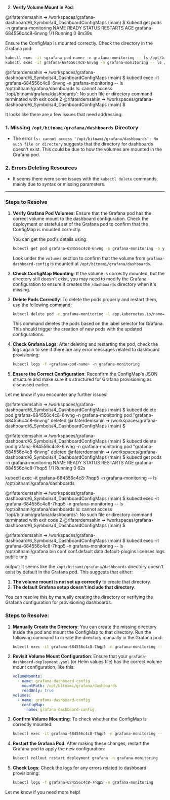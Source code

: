 2. **Verify Volume Mount in Pod**:
  
  @rifaterdemsahin ➜ /workspaces/grafana-dashboard/6_Symbols/4_DashboardConfigMaps (main) $ kubectl get pods -n grafana-monitoring
NAME                       READY   STATUS    RESTARTS   AGE
grafana-684556c4c8-6nvng   1/1     Running   0          8m39s
  
   Ensure the ConfigMap is mounted correctly. Check the directory in the Grafana pod:
   ```bash
   kubectl exec -it <grafana-pod-name> -n grafana-monitoring -- ls /opt/bitnami/grafana/dashboards
   kubectl exec -it grafana-684556c4c8-6nvng -n grafana-monitoring -- ls /opt/bitnami/grafana/dashboards
   ```


   @rifaterdemsahin ➜ /workspaces/grafana-dashboard/6_Symbols/4_DashboardConfigMaps (main) $ kubectl exec -it grafana-684556c4c8-6nvng -n grafana-monitoring -- ls /opt/bitnami/grafana/dashboards
ls: cannot access '/opt/bitnami/grafana/dashboards': No such file or directory
command terminated with exit code 2
@rifaterdemsahin ➜ /workspaces/grafana-dashboard/6_Symbols/4_DashboardConfigMaps (main) $ 

It looks like there are a few issues that need addressing:

### 1. **Missing `/opt/bitnami/grafana/dashboards` Directory**
   - The error `ls: cannot access '/opt/bitnami/grafana/dashboards': No such file or directory` suggests that the directory for dashboards doesn't exist. This could be due to how the volumes are mounted in the Grafana pod.

### 2. **Errors Deleting Resources**
   - It seems there were some issues with the `kubectl delete` commands, mainly due to syntax or missing parameters.

---

### Steps to Resolve

1. **Verify Grafana Pod Volumes**:
   Ensure that the Grafana pod has the correct volume mount to the dashboard configuration. Check the deployment or stateful set of the Grafana pod to confirm that the ConfigMap is mounted correctly.

   You can get the pod's details using:
   ```bash
   kubectl get pod grafana-684556c4c8-6nvng -n grafana-monitoring -o yaml
   ```

   Look under the `volumes` section to confirm that the volume from `grafana-dashboard-config` is mounted at `/opt/bitnami/grafana/dashboards`.

2. **Check ConfigMap Mounting**:
   If the volume is correctly mounted, but the directory still doesn't exist, you may need to modify the Grafana configuration to ensure it creates the `/dashboards` directory when it's missing.

3. **Delete Pods Correctly**:
   To delete the pods properly and restart them, use the following command:

   ```bash
   kubectl delete pod -n grafana-monitoring -l app.kubernetes.io/name=grafana
   ```

   This command deletes the pods based on the label selector for Grafana. This should trigger the creation of new pods with the updated configurations.

4. **Check Grafana Logs**:
   After deleting and restarting the pod, check the logs again to see if there are any error messages related to dashboard provisioning:
   ```bash
   kubectl logs -f <grafana-pod-name> -n grafana-monitoring
   ```

5. **Ensure the Correct Configuration**:
   Reconfirm the ConfigMap's JSON structure and make sure it's structured for Grafana provisioning as discussed earlier.

Let me know if you encounter any further issues!


@rifaterdemsahin ➜ /workspaces/grafana-dashboard/6_Symbols/4_DashboardConfigMaps (main) $ kubectl delete pod grafana-684556c4c8-6nvng -n grafana-monitoring
pod "grafana-684556c4c8-6nvng" deleted
@rifaterdemsahin ➜ /workspaces/grafana-dashboard/6_Symbols/4_DashboardConfigMaps (main) $ 

@rifaterdemsahin ➜ /workspaces/grafana-dashboard/6_Symbols/4_DashboardConfigMaps (main) $ kubectl delete pod grafana-684556c4c8-6nvng -n grafana-monitoring
pod "grafana-684556c4c8-6nvng" deleted
@rifaterdemsahin ➜ /workspaces/grafana-dashboard/6_Symbols/4_DashboardConfigMaps (main) $ kubectl get pods -n grafana-monitoring
NAME                       READY   STATUS    RESTARTS   AGE
grafana-684556c4c8-7hqp5   1/1     Running   0          62s


kubectl exec -it grafana-684556c4c8-7hqp5 -n grafana-monitoring -- ls /opt/bitnami/grafana/dashboards

@rifaterdemsahin ➜ /workspaces/grafana-dashboard/6_Symbols/4_DashboardConfigMaps (main) $ kubectl exec -it grafana-684556c4c8-7hqp5 -n grafana-monitoring -- ls /opt/bitnami/grafana/dashboards
ls: cannot access '/opt/bitnami/grafana/dashboards': No such file or directory
command terminated with exit code 2
@rifaterdemsahin ➜ /workspaces/grafana-dashboard/6_Symbols/4_DashboardConfigMaps (main) $ 

@rifaterdemsahin ➜ /workspaces/grafana-dashboard/6_Symbols/4_DashboardConfigMaps (main) $ kubectl exec -it grafana-684556c4c8-7hqp5 -n grafana-monitoring -- ls /opt/bitnami/grafana
bin  conf  conf.default  data  default-plugins  licenses  logs  public  tmp

output:
It seems like the `/opt/bitnami/grafana/dashboards` directory doesn't exist by default in the Grafana pod. This suggests that either:

1. **The volume mount is not set up correctly** to create that directory.
2. **The default Grafana setup doesn't include that directory**.

You can resolve this by manually creating the directory or verifying the Grafana configuration for provisioning dashboards.

### Steps to Resolve:

1. **Manually Create the Directory**:
   You can create the missing directory inside the pod and mount the ConfigMap to that directory.
   Run the following command to create the directory manually in the Grafana pod:
   ```bash
   kubectl exec -it grafana-684556c4c8-7hqp5 -n grafana-monitoring -- mkdir -p /opt/bitnami/grafana/dashboards
   ```

2. **Revisit Volume Mount Configuration**:
   Ensure that your `grafana-dashboard-deployment.yaml` (or Helm values file) has the correct volume mount configuration, like this:
   ```yaml
   volumeMounts:
     - name: grafana-dashboard-config
       mountPath: /opt/bitnami/grafana/dashboards
       readOnly: true
   volumes:
     - name: grafana-dashboard-config
       configMap:
         name: grafana-dashboard-config
   ```

3. **Confirm Volume Mounting**:
   To check whether the ConfigMap is correctly mounted:
   ```bash
   kubectl exec -it grafana-684556c4c8-7hqp5 -n grafana-monitoring -- ls /opt/bitnami/grafana/dashboards
   ```

4. **Restart the Grafana Pod**:
   After making these changes, restart the Grafana pod to apply the new configuration:
   ```bash
   kubectl rollout restart deployment grafana -n grafana-monitoring
   ```

5. **Check Logs**:
   Check the logs for any errors related to dashboard provisioning:
   ```bash
   kubectl logs -f grafana-684556c4c8-7hqp5 -n grafana-monitoring
   ```

Let me know if you need more help!